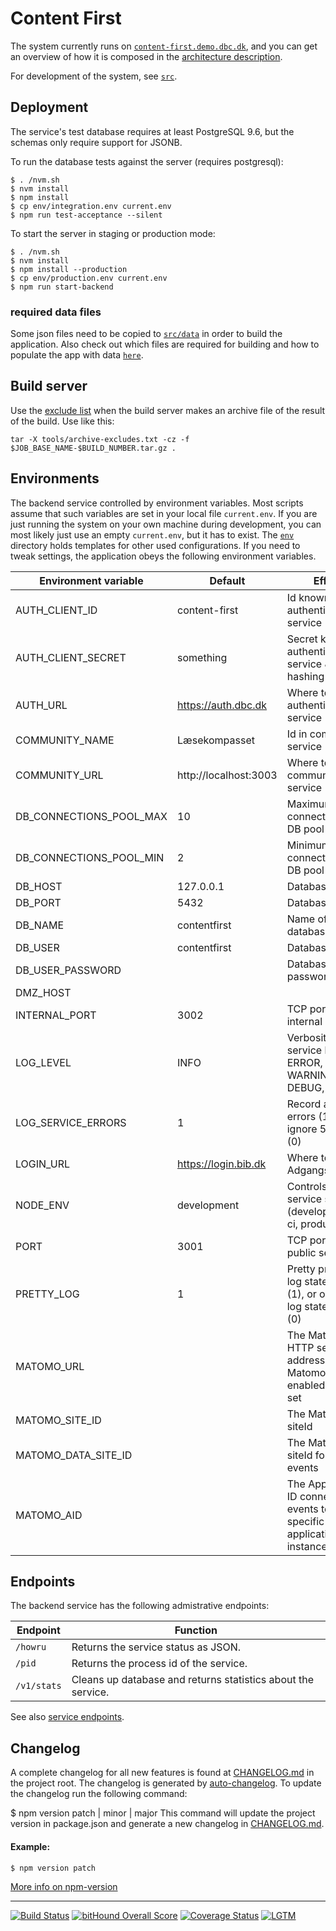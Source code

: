# Content First

The system currently runs on [`content-first.demo.dbc.dk`](http://content-first.demo.dbc.dk), and you can get an overview of how it is composed in the [architecture description](doc/content-first-architecture.pdf).

For development of the system, see [`src`](src/readme.md).

## Deployment

The service's test database requires at least PostgreSQL 9.6, but the schemas only require support for JSONB.

To run the database tests against the server (requires postgresql):

    $ . /nvm.sh
    $ nvm install
    $ npm install
    $ cp env/integration.env current.env
    $ npm run test-acceptance --silent

To start the server in staging or production mode:

    $ . /nvm.sh
    $ nvm install
    $ npm install --production
    $ cp env/production.env current.env
    $ npm run start-backend

### required data files

Some json files need to be copied to [`src/data`](src/data) in order to build the application. Also check out which files are required for building and how to populate the app with data [`here`](src/data).

## Build server

Use the [exclude list](./tools/archive-excludes.txt) when the build server makes an archive file of the result of the build. Use like this:

    tar -X tools/archive-excludes.txt -cz -f $JOB_BASE_NAME-$BUILD_NUMBER.tar.gz .

## Environments

The backend service controlled by environment variables. Most scripts assume that such variables are set in your local file `current.env`. If you are just running the system on your own machine during development, you can most likely just use an empty `current.env`, but it has to exist. The [`env`](env/) directory holds templates for other used configurations. If you need to tweak settings, the application obeys the following environment variables.

| Environment variable          | Default               | Effect                                                                   |
| ----------------------------- | --------------------- | ------------------------------------------------------------------------ |
| AUTH_CLIENT_ID                | content-first         | Id known to authentication service                                       |
| AUTH_CLIENT_SECRET            | something             | Secret known to authentication service & salt for hashing                |
| AUTH_URL                      | https://auth.dbc.dk   | Where to contact authentication service                                  |
| COMMUNITY_NAME                | Læsekompasset         | Id in community service                                                  |
| COMMUNITY_URL                 | http://localhost:3003 | Where to contact community service                                       |
| DB_CONNECTIONS_POOL_MAX       | 10                    | Maximum connections in DB pool                                           |
| DB_CONNECTIONS_POOL_MIN       | 2                     | Minimum connections in DB pool                                           |
| DB_HOST                       | 127.0.0.1             | Database host                                                            |
| DB_PORT                       | 5432                  | Database port                                                            |
| DB_NAME                       | contentfirst          | Name of the database                                                     |
| DB_USER                       | contentfirst          | Database user                                                            |
| DB_USER_PASSWORD              |                       | Database password                                                        |
| DMZ_HOST                      |                       |                                                                          | Is used to create redirect url for oauth2 |
| INTERNAL_PORT                 | 3002                  | TCP port for the internal service                                        |
| LOG_LEVEL                     | INFO                  | Verbosity of service log (OFF, ERROR, WARN, WARNING, INFO, DEBUG, TRACE) |
| LOG_SERVICE_ERRORS            | 1                     | Record all 5xx errors (1), or ignore 5xx errors (0)                      |
| LOGIN_URL                     | https://login.bib.dk  | Where to contact Adgangsplatform                                         |
| NODE_ENV                      | development           | Controls other service settings (development, ci, production)            |
| PORT                          | 3001                  | TCP port for the public service                                          |
| PRETTY_LOG                    | 1                     | Pretty printed log statements (1), or one-line log statements (0)        |
| MATOMO_URL                    |                       | The Matomo HTTP server address. Matomo is only enabled if this is set    |
| MATOMO_SITE_ID                |                       | The Matomo siteId                                                        |
| MATOMO_DATA_SITE_ID           |                       | The Matomo siteId for data events                                        |
| MATOMO_AID                    |                       | The Application ID connecting events to specific application instance    |

## Endpoints

The backend service has the following admistrative endpoints:

| Endpoint    | Function                                                     |
| ----------- | ------------------------------------------------------------ |
| `/howru`    | Returns the service status as JSON.                          |
| `/pid`      | Returns the process id of the service.                       |
| `/v1/stats` | Cleans up database and returns statistics about the service. |

See also [service endpoints](doc/endpoints.md).

## Changelog

A complete changelog for all new features is found at [CHANGELOG.md](https://github.com/DBCDK/content-first/blob/master/CHANGELOG.md) in the project root. The changelog is generated by [auto-changelog](https://github.com/CookPete/auto-changelog).
To update the changelog run the following command:
  
 $ npm version patch | minor | major
This command will update the project version in package.json and generate a new changelog in [CHANGELOG.md](https://github.com/DBCDK/content-first/blob/master/CHANGELOG.md).

#### Example:

    $ npm version patch

[More info on npm-version](https://docs.npmjs.com/cli/version.html)

---

[![Build Status](https://travis-ci.org/DBCDK/content-first.svg?branch=master)](https://travis-ci.org/DBCDK/content-first)
[![bitHound Overall Score](https://www.bithound.io/github/DBCDK/content-first/badges/score.svg)](https://www.bithound.io/github/DBCDK/content-first)
[![Coverage Status](https://coveralls.io/repos/github/DBCDK/content-first/badge.svg?branch=master)](https://coveralls.io/github/DBCDK/content-first?branch=master)
[![LGTM](https://img.shields.io/badge/lgtm-analysed-blue.svg)](https://lgtm.com/projects/g/DBCDK/content-first)
